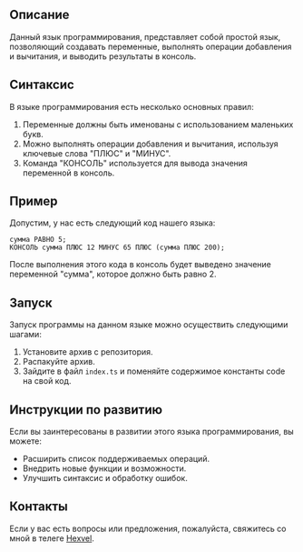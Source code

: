 ## Описание

Данный язык программирования, представляет собой простой язык, позволяющий создавать переменные, выполнять операции добавления и вычитания, и выводить результаты в консоль.

## Синтаксис

В языке программирования есть несколько основных правил:

1. Переменные должны быть именованы с использованием маленьких букв.
2. Можно выполнять операции добавления и вычитания, используя ключевые слова "ПЛЮС" и "МИНУС".
3. Команда "КОНСОЛЬ" используется для вывода значения переменной в консоль.

## Пример

Допустим, у нас есть следующий код нашего языка:

```
сумма РАВНО 5;
КОНСОЛЬ сумма ПЛЮС 12 МИНУС 65 ПЛЮС (сумма ПЛЮС 200);
```

После выполнения этого кода в консоль будет выведено значение переменной "сумма", которое должно быть равно 2.

## Запуск

Запуск программы на данном языке можно осуществить следующими шагами:

1. Установите архив с репозитория.
2. Распакуйте архив.
3. Зайдите в файл `index.ts` и поменяйте содержимое константы code на свой код.

## Инструкции по развитию

Если вы заинтересованы в развитии этого языка программирования, вы можете:

- Расширить список поддерживаемых операций.
- Внедрить новые функции и возможности.
- Улучшить синтаксис и обработку ошибок.

## Контакты

Если у вас есть вопросы или предложения, пожалуйста, свяжитесь со мной в телеге [Hexvel](https://t.me/official_hexvel).
